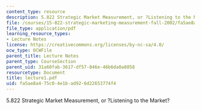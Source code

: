 ```yaml
---
content_type: resource
description: 5.822 Strategic Market Measurement, or ?Listening to the Market?
file: /courses/15-822-strategic-marketing-measurement-fall-2002/fa5ae8a475c04e1bad926d22653774f4_lecture1.pdf
file_type: application/pdf
learning_resource_types:
- Lecture Notes
license: https://creativecommons.org/licenses/by-nc-sa/4.0/
ocw_type: OCWFile
parent_title: Lecture Notes
parent_type: CourseSection
parent_uid: 31a60fab-3617-df57-846e-46b6da0a8858
resourcetype: Document
title: lecture1.pdf
uid: fa5ae8a4-75c0-4e1b-ad92-6d22653774f4
---
```

5.822 Strategic Market Measurement, or ?Listening to the Market?